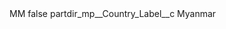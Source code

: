 <?xml version="1.0" encoding="UTF-8"?>
<CustomMetadata xmlns="http://soap.sforce.com/2006/04/metadata" xmlns:xsi="http://www.w3.org/2001/XMLSchema-instance" xmlns:xsd="http://www.w3.org/2001/XMLSchema">
    <label>MM</label>
    <protected>false</protected>
    <values>
        <field>partdir_mp__Country_Label__c</field>
        <value xsi:type="xsd:string">Myanmar</value>
    </values>
</CustomMetadata>
